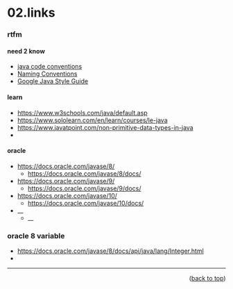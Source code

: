 <a name="topage"></a>

# 02.links

### rtfm 

#### need 2 know

* [java code conventions](https://www.oracle.com/technetwork/java/codeconventions-150003.pdf)
* [Naming Conventions](https://www.oracle.com/java/technologies/javase/codeconventions-namingconventions.html)
* [Google Java Style Guide](https://google.github.io/styleguide/javaguide.html)

#### learn 
* https://www.w3schools.com/java/default.asp
* https://www.sololearn.com/en/learn/courses/le-java
* https://www.javatpoint.com/non-primitive-data-types-in-java
* 
  
#### oracle
* https://docs.oracle.com/javase/8/
    * https://docs.oracle.com/javase/8/docs/
* https://docs.oracle.com/javase/9/
    * https://docs.oracle.com/javase/9/docs/
* https://docs.oracle.com/javase/10/
    * https://docs.oracle.com/javase/10/docs/
* __
    * __

### oracle 8 variable
* https://docs.oracle.com/javase/8/docs/api/java/lang/Integer.html
* 

----

<p align="right">(<a href="#topage">back to top</a>)</p>
<br/>
<br/>


